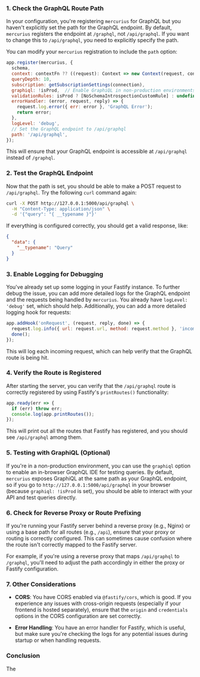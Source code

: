 

### 1. **Check the GraphQL Route Path**

In your configuration, you're registering `mercurius` for GraphQL but you haven't explicitly set the path for the GraphQL endpoint. By default, `mercurius` registers the endpoint at `/graphql`, not `/api/graphql`. If you want to change this to `/api/graphql`, you need to explicitly specify the path.

You can modify your `mercurius` registration to include the `path` option:

```js
app.register(mercurius, {
  schema,
  context: contextFn ?? ((request): Context => new Context(request, connection)),
  queryDepth: 10,
  subscription: getSubscriptionSettings(connection),
  graphiql: !isProd,  // Enable GraphiQL in non-production environments
  validationRules: isProd ? [NoSchemaIntrospectionCustomRule] : undefined,
  errorHandler: (error, request, reply) => {
    request.log.error({ err: error }, 'GraphQL Error');
    return error;
  },
  logLevel: 'debug',
  // Set the GraphQL endpoint to /api/graphql
  path: '/api/graphql',  
});
```

This will ensure that your GraphQL endpoint is accessible at `/api/graphql` instead of `/graphql`.

### 2. **Test the GraphQL Endpoint**

Now that the path is set, you should be able to make a POST request to `/api/graphql`. Try the following `curl` command again:

```bash
curl -X POST http://127.0.0.1:5000/api/graphql \
  -H "Content-Type: application/json" \
  -d '{"query": "{ __typename }"}'
```

If everything is configured correctly, you should get a valid response, like:

```json
{
  "data": {
    "__typename": "Query"
  }
}
```

### 3. **Enable Logging for Debugging**

You've already set up some logging in your Fastify instance. To further debug the issue, you can add more detailed logs for the GraphQL endpoint and the requests being handled by `mercurius`. You already have `logLevel: 'debug'` set, which should help. Additionally, you can add a more detailed logging hook for requests:

```js
app.addHook('onRequest', (request, reply, done) => {
  request.log.info({ url: request.url, method: request.method }, 'incoming request');
  done();
});
```

This will log each incoming request, which can help verify that the GraphQL route is being hit.

### 4. **Verify the Route is Registered**

After starting the server, you can verify that the `/api/graphql` route is correctly registered by using Fastify's `printRoutes()` functionality:

```js
app.ready(err => {
  if (err) throw err;
  console.log(app.printRoutes());
});
```

This will print out all the routes that Fastify has registered, and you should see `/api/graphql` among them.

### 5. **Testing with GraphiQL (Optional)**

If you're in a non-production environment, you can use the `graphiql` option to enable an in-browser GraphQL IDE for testing queries. By default, `mercurius` exposes GraphiQL at the same path as your GraphQL endpoint, so if you go to `http://127.0.0.1:5000/api/graphql` in your browser (because `graphiql: !isProd` is set), you should be able to interact with your API and test queries directly.

### 6. **Check for Reverse Proxy or Route Prefixing**

If you're running your Fastify server behind a reverse proxy (e.g., Nginx) or using a base path for all routes (e.g., `/api`), ensure that your proxy or routing is correctly configured. This can sometimes cause confusion where the route isn't correctly mapped to the Fastify server.

For example, if you're using a reverse proxy that maps `/api/graphql` to `/graphql`, you'll need to adjust the path accordingly in either the proxy or Fastify configuration.

### 7. **Other Considerations**

- **CORS**: You have CORS enabled via `@fastify/cors`, which is good. If you experience any issues with cross-origin requests (especially if your frontend is hosted separately), ensure that the `origin` and `credentials` options in the CORS configuration are set correctly.
  
- **Error Handling**: You have an error handler for Fastify, which is useful, but make sure you're checking the logs for any potential issues during startup or when handling requests.

### Conclusion

The